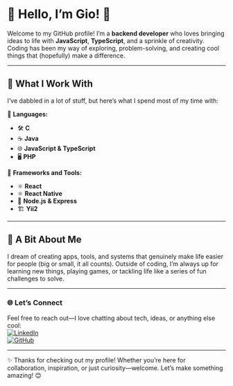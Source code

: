 # 🌟 Hello, I’m Gio! 👋  

Welcome to my GitHub profile! I’m a **backend developer** who loves bringing ideas to life with **JavaScript**, **TypeScript**, and a sprinkle of creativity. Coding has been my way of exploring, problem-solving, and creating cool things that (hopefully) make a difference.  

---

## 🚀 **What I Work With**  
I’ve dabbled in a lot of stuff, but here’s what I spend most of my time with:  

🎯 **Languages:**  
- 🛠 **C**
- ☕ **Java**
- 🌐 **JavaScript & TypeScript**
- 🖥️ **PHP** 

🌟 **Frameworks and Tools:**  
- ⚛️ **React**
- ⚛️ **React Native**
- 🚀 **Node.js & Express** 
- 🏗️ **Yii2**

---

## 🌴 **A Bit About Me**  
I dream of creating apps, tools, and systems that genuinely make life easier for people (big or small, it all counts). Outside of coding, I’m always up for learning new things, playing games, or tackling life like a series of fun challenges to solve.  

---

### 🌐 **Let’s Connect**  
Feel free to reach out—I love chatting about tech, ideas, or anything else cool:  
[![LinkedIn](https://img.shields.io/badge/LinkedIn-blue?style=flat&logo=linkedin)](https://www.linkedin.com/in/kenneth-belardo-5b9627313)  
[![GitHub](https://img.shields.io/badge/GitHub-black?style=flat&logo=github)](https://github.com/kntgio-z)  

---

✨ Thanks for checking out my profile! Whether you’re here for collaboration, inspiration, or just curiosity—welcome. Let’s make something amazing! 😊  
